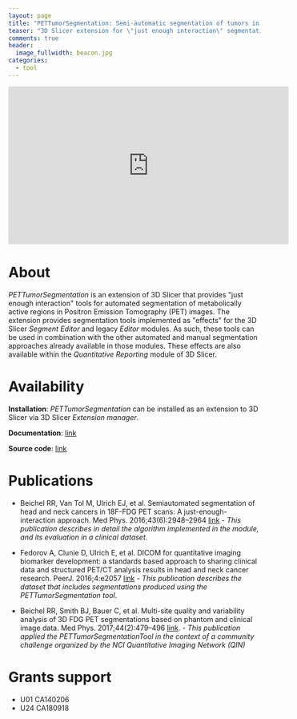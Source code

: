 ```yaml
---
layout: page
title: "PETTumorSegmentation: Semi-automatic segmentation of tumors in PET"
teaser: "3D Slicer extension for \"just enough interaction\" segmentation"
comments: true
header:
  image_fullwidth: beacon.jpg
categories:
  - tool
---
```


<iframe width="560" height="315" src="https://www.youtube.com/embed/oYlFhqxdptE?rel=0" frameborder="0" allow="autoplay; encrypted-media" allowfullscreen></iframe>

# About

_PETTumorSegmentation_ is an extension of 3D Slicer that provides "just enough interaction" tools for automated segmentation of metabolically active regions in Positron Emission Tomography (PET) images. The extension provides segmentation tools implemented as "effects" for the 3D Slicer _Segment Editor_ and legacy _Editor_ modules. As such, these tools can be used in combination with the other automated and manual segmentation approaches already available in those modules. These effects are also available within the _Quantitative Reporting_ module of 3D Slicer.

# Availability

**Installation**: _PETTumorSegmentation_ can be installed as an extension to 3D Slicer via 3D Slicer _Extension manager_.

**Documentation**: [link](https://www.slicer.org/wiki/Documentation/Nightly/Extensions/PETTumorSegmentation)

**Source code**: [link](https://github.com/QIICR/PETTumorSegmentation)

# Publications

* Beichel RR, Van Tol M, Ulrich EJ, et al. Semiautomated segmentation of head and neck cancers in 18F-FDG PET scans: A just-enough-interaction approach. Med Phys. 2016;43(6):2948–2964 [link](http://dx.doi.org/10.1118/1.4948679) - _This publication describes in detail the algorithm implemented in the module, and its evaluation in a clinical dataset_.

* Fedorov A, Clunie D, Ulrich E, et al. DICOM for quantitative imaging biomarker development: a standards based approach to sharing clinical data and structured PET/CT analysis results in head and neck cancer research. PeerJ. 2016;4:e2057 [link](http://dx.doi.org/10.7717/peerj.2057) - _This publication describes the dataset that includes segmentations produced using the PETTumorSegmentation tool_.

* Beichel RR, Smith BJ, Bauer C, et al. Multi-site quality and variability analysis of 3D FDG PET segmentations based on phantom and clinical image data. Med Phys. 2017;44(2):479–496 [link](http://dx.doi.org/10.1002/mp.12041). - _This publication applied the PETTumorSegmentationTool in the context of a community challenge organized by the NCI Quantitative Imaging Network (QIN)_

# Grants support

* U01 CA140206
* U24 CA180918
